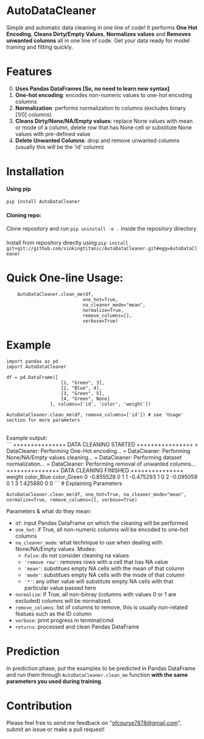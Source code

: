 # AutoDataCleaner
Simple and automatic data cleaning in one line of code! It performs **One Hot Encoding**, **Cleans Dirty/Empty Values**, **Normalizes values** and **Removes unwanted columns** all in one line of code.
Get your data ready for model training and fitting quickly.
# Features 
0. **Uses Pandas DataFrames [So, no need to learn new syntax]**
1. **One-hot encoding**: encodes non-numeric values to one-hot encoding columns 
2. **Normalization**: performs normalization to columns (excludes binary [1/0] columns)
3. **Cleans Dirty/None/NA/Empty values**: replace None values with mean or mode of a column, delete row that has None cell or substitute None values with pre-defined value
4. **Delete Unwanted Columns**: drop and remove unwanted columns (usually this will be the 'id' column)
# Installation 
#### Using pip
`pip install AutoDataCleaner`
#### Cloning repo: 
Clone repository and run `pip uninstall -e .` inside the repository directory
####
Install from repository directly using `pip install git+git://github.com/sinkingtitanic/AutoDataCleaner.git#egg=AutoDataCleaner`
# Quick One-line Usage: 
```
    AutoDataCleaner.clean_me(df, 
                            one_hot=True, 
                            na_cleaner_mode="mean", 
                            normalize=True, 
                            remove_columns=[], 
                            verbose=True)
```
# Example 
```
import pandas as pd
import AutoDataCleaner

df = pd.DataFrame([
                    [1, "Green", 3], 
                    [2, "Blue", 4],
                    [3, "Green", 5], 
                    [4, "Green", None]
                ], columns=['id', 'color', 'weight'])

AutoDataCleaner.clean_me(df, remove_columns=['id']) # see 'Usage' section for more parameters
```
<br />
Example output:
<br />
```
 +++++++++++++++ DATA CLEANING STARTED ++++++++++++++++ 
 = DataCleaner: Performing One-Hot encoding... 
 = DataCleaner: Performing None/NA/Empty values cleaning... 
 = DataCleaner: Performing dataset normalization... 
 = DataCleaner: Performing removal of unwanted columns... 
 +++++++++++++++ DATA CLEANING FINISHED +++++++++++++++ 
	weight 	color_Blue 	color_Green
0 	-0.855528 	0 	1
1 	-0.475293 	1 	0
2 	-0.095059 	0 	1
3 	1.425880 	0 	0
```
# Explaining Parameters 

`AutoDataCleaner.clean_me(df, one_hot=True, na_cleaner_mode="mean", normalize=True, remove_columns=[], verbose=True)`

Parameters & what do they mean:
* `df`: input Pandas DataFrame on which the cleaning will be performed <br />
* `one_hot`: if True, all non-numeric columns will be encoded to one-hot columns <br />
* `na_cleaner_mode`: what technique to use when dealing with None/NA/Empty values. Modes: <br />
    * `False`: do not consider cleaning na values <br />
    * `'remove row'`: removes rows with a cell that has NA value<br />
    * `'mean'`: substitues empty NA cells with the mean of that column <br /> 
    * `'mode'`: substitues empty NA cells with the mode of that column<br />
    * `'*'`: any other value will substitute empty NA cells with that particular value passed here <br />
* `normalize`: if True, all non-binray (columns with values 0 or 1 are excluded) columns will be normalized. <br />
* `remove_columns`: list of columns to remove, this is usually non-related featues such as the ID column <br />
* `verbose`: print progress in terminal/cmd<br />
* `returns`: processed and clean Pandas DataFrame <br />

# Prediction 
In prediction phase, put the examples to be predicted in Pandas DataFrame and run them through `AutoDataCleaner.clean_me` function **with the same parameters you
used during training**.
# Contribution 
Please feel free to send me feedback on "ofcourse7878@gmail.com", submit an issue or make a pull request! 
